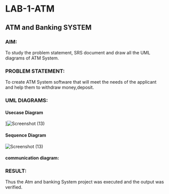 # LAB-1-ATM
## ATM and Banking SYSTEM
### AIM: 
To study the problem statement, SRS document and draw all the UML diagrams of ATM
System.
### PROBLEM STATEMENT:
To create ATM System software that will meet the needs of the applicant and help them
to withdraw money,deposit.
### UML DIAGRAMS:
#### Usecase Diagram
]![Screenshot (13)](https://github.com/Boobeshkrishna/LAB-1-ATM/assets/141472052/7008a304-3f77-4ff3-ab63-11ed8e490ce6)

#### Sequence Diagram
![Screenshot (13)](https://github.com/Boobeshkrishna/LAB-1-ATM/assets/141472052/5610e515-359c-4c3b-9a21-9c3c5e048a67)

#### communication diagram:








### RESULT: 
Thus the Atm and banking System project was executed and the output was verified.
